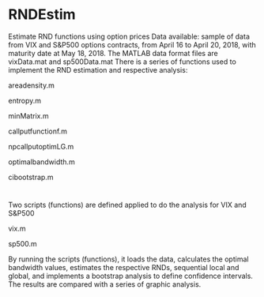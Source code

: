 # RNDEstim
Estimate RND functions using option prices
Data available: sample of data from VIX and S&P500 options contracts, from April 16 to April 20, 2018, 
with maturity date at May 18, 2018. The MATLAB data format files are vixData.mat and sp500Data.mat
There is a series of functions used to implement the RND estimation and respective analysis:

areadensity.m

entropy.m

minMatrix.m

callputfunctionf.m

npcallputoptimLG.m

optimalbandwidth.m

cibootstrap.m

#

Two scripts (functions) are defined applied to do the analysis for VIX and S&P500

vix.m

sp500.m

By running the scripts (functions), it loads the data, calculates the optimal
bandwidth values, estimates the respective RNDs, sequential local and global, and
implements a bootstrap analysis to define confidence intervals. The results are
compared with a series of graphic analysis.
